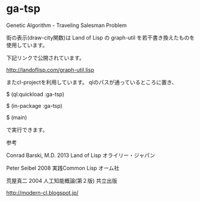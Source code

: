ga-tsp
======

Genetic Algorithm - Traveling Salesman Problem

街の表示(draw-city関数)は Land of Lisp の graph-util を若干書き換えたものを使用しています。

下記リンクで公開されています。

http://landoflisp.com/graph-util.lisp

またcl-projectを利用しています。
qlのパスが通っているところに置き、

$ (ql:quickload :ga-tsp)

$ (in-package :ga-tsp)

$ (main)

で実行できます。

参考

Conrad Barski, M.D. 2013 Land of Lisp オライリー・ジャパン

Peter Seibel 2008 実践Common Lisp オーム社

荒屋真二 2004 人工知能概論(第２版) 共立出版

http://modern-cl.blogspot.jp/
